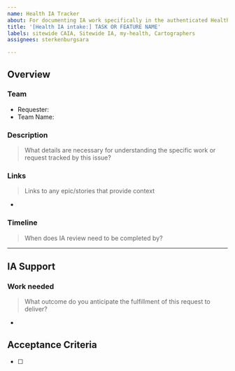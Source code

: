 ```yaml
---
name: Health IA Tracker
about: For documenting IA work specifically in the authenticated Health space
title: '[Health IA intake:] TASK OR FEATURE NAME'
labels: sitewide CAIA, Sitewide IA, my-health, Cartographers
assignees: sterkenburgsara

---
```


## Overview

### Team

- Requester: 
- Team Name: 

### Description
>What details are necessary for understanding the specific work or request tracked by this issue?

### Links

>Links to any epic/stories that provide context
- 

### Timeline
>When does IA review need to be completed by?


---

## IA Support

### Work needed

>What outcome do you anticipate the fulfillment of this request to deliver?
- 


## Acceptance Criteria
- [ ] 
